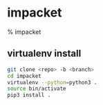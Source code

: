 # impacket

% impacket

## virtualenv install
```bash
git clone <repo> -b <branch>
cd impacket
virtualenv --python=python3 .
source bin/activate
pip3 install .
```